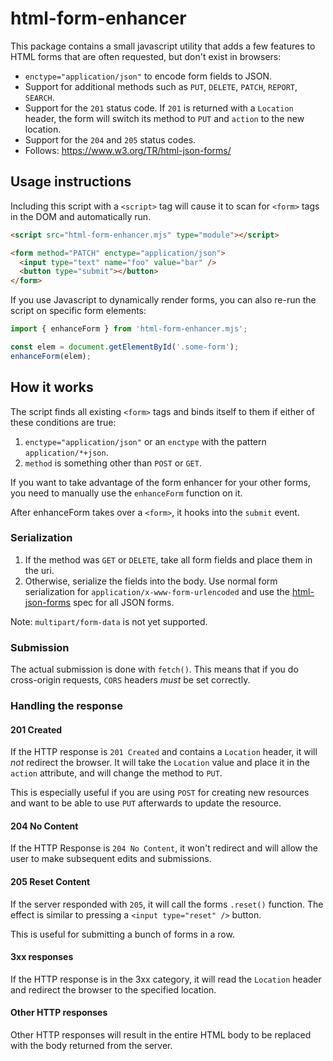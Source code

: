 html-form-enhancer
==================

This package contains a small javascript utility that adds a few features
to HTML forms that are often requested, but don't exist in browsers:

* `enctype="application/json"` to encode form fields to JSON.
* Support for additional methods such as `PUT`, `DELETE`, `PATCH`, `REPORT`,
 `SEARCH`.
* Support for the `201` status code. If `201` is returned with a `Location`
  header, the form will switch its method to `PUT` and `action` to the new
  location.
* Support for the `204` and `205` status codes.
* Follows: https://www.w3.org/TR/html-json-forms/

Usage instructions
------------------

Including this script with a `<script>` tag will cause it to scan for
`<form>` tags in the DOM and automatically run.

```html
<script src="html-form-enhancer.mjs" type="module"></script>

<form method="PATCH" enctype="application/json">
  <input type="text" name="foo" value="bar" />
  <button type="submit"></button>
</form>
```

If you use Javascript to dynamically render forms, you can also re-run the
script on specific form elements:

```javascript
import { enhanceForm } from 'html-form-enhancer.mjs';

const elem = document.getElementById('.some-form');
enhanceForm(elem);
```

How it works
------------

The script finds all existing `<form>` tags and binds itself to them if either
of these conditions are true:

1. `enctype="application/json"` or an `enctype` with the pattern `application/*+json`.
2. `method` is something other than `POST` or `GET`.

If you want to take advantage of the form enhancer for your other forms, you need to
manually use the `enhanceForm` function on it.

After enhanceForm takes over a `<form>`, it hooks into the `submit` event.

### Serialization

1. If the method was `GET` or `DELETE`, take all form fields and place them in
   the uri.
2. Otherwise, serialize the fields into the body. Use normal form serialization
   for `application/x-www-form-urlencoded` and use the [html-json-forms][1] spec
   for all JSON forms.

Note: `multipart/form-data` is not yet supported.

### Submission

The actual submission is done with `fetch()`. This means that if you do
cross-origin requests, `CORS` headers _must_ be set correctly.

### Handling the response

#### 201 Created

If the HTTP response is `201 Created` and contains a `Location` header, it
will _not_ redirect the browser. It will take the `Location` value and place
it in the `action` attribute, and will change the method to `PUT`.

This is especially useful if you are using `POST` for creating new resources
and want to be able to use `PUT` afterwards to update the resource.


#### 204 No Content

If the HTTP Response is `204 No Content`, it won't redirect and will allow
the user to make subsequent edits and submissions.


#### 205 Reset Content

If the server responded with `205`, it will call the forms `.reset()`
function. The effect is similar to pressing a `<input type="reset" />` button.

This is useful for submitting a bunch of forms in a row.


#### 3xx responses

If the HTTP response is in the 3xx category, it will read the `Location`
header and redirect the browser to the specified location.


#### Other HTTP responses

Other HTTP responses will result in the entire HTML body to be replaced with
the body returned from the server.

[1]: https://www.w3.org/TR/html-json-forms/
